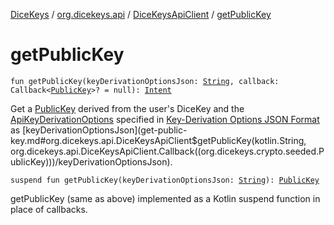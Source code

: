 [DiceKeys](../../index.md) / [org.dicekeys.api](../index.md) / [DiceKeysApiClient](index.md) / [getPublicKey](./get-public-key.md)

# getPublicKey

`fun getPublicKey(keyDerivationOptionsJson: `[`String`](https://kotlinlang.org/api/latest/jvm/stdlib/kotlin/-string/index.html)`, callback: Callback<`[`PublicKey`](../../org.dicekeys.crypto.seeded/-public-key/index.md)`>? = null): `[`Intent`](https://developer.android.com/reference/android/content/Intent.html)

Get a [PublicKey](../../org.dicekeys.crypto.seeded/-public-key/index.md) derived from the user's DiceKey and the [ApiKeyDerivationOptions](../-api-key-derivation-options/index.md) specified
in [Key-Derivation Options JSON Format](https://dicekeys.github.io/seeded-crypto/key_derivation_options_format.html)
as [keyDerivationOptionsJson](get-public-key.md#org.dicekeys.api.DiceKeysApiClient$getPublicKey(kotlin.String, org.dicekeys.api.DiceKeysApiClient.Callback((org.dicekeys.crypto.seeded.PublicKey)))/keyDerivationOptionsJson).

`suspend fun getPublicKey(keyDerivationOptionsJson: `[`String`](https://kotlinlang.org/api/latest/jvm/stdlib/kotlin/-string/index.html)`): `[`PublicKey`](../../org.dicekeys.crypto.seeded/-public-key/index.md)

getPublicKey (same as above) implemented as a Kotlin suspend function
in place of callbacks.

